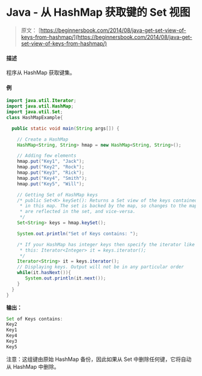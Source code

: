 # Java - 从 HashMap 获取键的 Set 视图

> 原文： [https://beginnersbook.com/2014/08/java-get-set-view-of-keys-from-hashmap/](https://beginnersbook.com/2014/08/java-get-set-view-of-keys-from-hashmap/)

#### 描述

程序从 HashMap 获取键集。

#### 例

```java
import java.util.Iterator;
import java.util.HashMap;
import java.util.Set;
class HashMapExample{

  public static void main(String args[]) {

    // Create a HashMap
    HashMap<String, String> hmap = new HashMap<String, String>(); 

    // Adding few elements
    hmap.put("Key1", "Jack");
    hmap.put("Key2", "Rock");
    hmap.put("Key3", "Rick");
    hmap.put("Key4", "Smith");
    hmap.put("Key5", "Will");

    // Getting Set of HashMap keys
    /* public Set<K> keySet(): Returns a Set view of the keys contained
     * in this map. The set is backed by the map, so changes to the map 
     * are reflected in the set, and vice-versa. 
     */
    Set<String> keys = hmap.keySet();

    System.out.println("Set of Keys contains: ");

    /* If your HashMap has integer keys then specify the iterator like
     * this: Iterator<Integer> it = keys.iterator();
     */
    Iterator<String> it = keys.iterator();
    // Displaying keys. Output will not be in any particular order
    while(it.hasNext()){
       System.out.println(it.next());
    } 
  }
}
```

**输出：**

```java
Set of Keys contains: 
Key2
Key1
Key4
Key3
Key5

```

注意：这组键由原始 HashMap 备份，因此如果从 Set 中删除任何键，它将自动从 HashMap 中删除。
